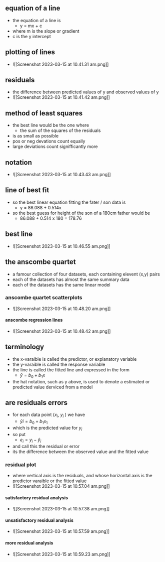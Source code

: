 
## equation of a line 
- the equation of a line is 
	- y = mx + c
- where m is the slope or gradient 
- c is the y intercept 

## plotting of lines 
- ![[Screenshot 2023-03-15 at 10.41.31 am.png]]

## residuals
- the difference between predicted values of y and observed values of y
- ![[Screenshot 2023-03-15 at 10.41.42 am.png]]


## method of least squares 
- the best line would be the one where 
	- the sum of the squares of the residuals 
- is as small as possible 
- pos or neg devations count equally 
- large deviations count signifficantly more 

## notation 
- ![[Screenshot 2023-03-15 at 10.43.43 am.png]]

## line of best fit 
- so the best linear equation fitting the fater / son data is 
	- y = 86.088 + 0.514x
- so the best guess for height of the son of a 180cm father would be 
	- 86.088 + 0.514 x 180 = 178.76

## best line 
- ![[Screenshot 2023-03-15 at 10.46.55 am.png]]

## the anscombe quartet 
- a famour collection of four datasets, each containing elevent (x,y) pairs 
- each of the datasets has almost the same summary data 
- each of the datasets has the same linear model 

### anscombe quartet scatterplots 
- ![[Screenshot 2023-03-15 at 10.48.20 am.png]]

#### anscombe regression lines 
- ![[Screenshot 2023-03-15 at 10.48.42 am.png]]

## terminology 
- the x-varaible is called the predictor, or explanatory variable 
- the y-varaible is called the response variable 
- the line is called the fitted line and expressed in the form 
	- $\hat{y} = b_0 + b_1x$ 
- the hat notation, such as y above, is used to denote a estimated or predicted value derviced from a model 

## are residuals errors 
- for each data point ($x_i$, $y_i$ ) we have 
	- $\hat{y} i = b_0 + b_1x_1$ 
- which is the predicted value for $y_i$ 
- so put 
	- $e_i = y_i - \hat{y}_i$ 
- and call this the residual or error 
- its the difference between the observed value and the fitted value 

### residual plot 
- where vertical axis is the residuals, and whose horizontal axis is the predictor varaible or the fitted value 
- ![[Screenshot 2023-03-15 at 10.57.04 am.png]]

#### satisfactory residual analysis 
- ![[Screenshot 2023-03-15 at 10.57.38 am.png]]

#### unsatisfactory residual analysis 
- ![[Screenshot 2023-03-15 at 10.57.59 am.png]]

#### more residual analysis 
- ![[Screenshot 2023-03-15 at 10.59.23 am.png]]